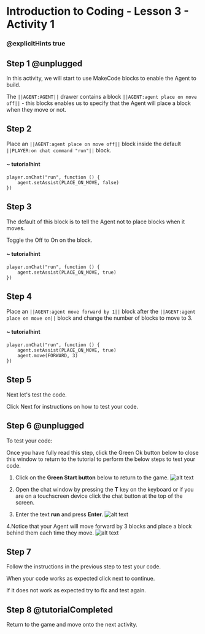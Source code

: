 # Introduction to Coding - Lesson 3 - Activity 1

### @explicitHints true

## Step 1 @unplugged
In this activity, we will start to use MakeCode blocks to enable the Agent to build.

The ``||AGENT:AGENT||`` drawer contains a block ``||AGENT:agent place on move off||`` - this blocks enables us to specify that the Agent will place a block when they move or not.

## Step 2
Place an ``||AGENT:agent place on move off||``  block inside the default ``||PLAYER:on chat command "run"||`` block.
#### ~ tutorialhint
```blocks
player.onChat("run", function () {
    agent.setAssist(PLACE_ON_MOVE, false)
})
```

## Step 3
The default of this block is to tell the Agent not to place blocks when it moves.

Toggle the Off to On on the block.

#### ~ tutorialhint
```blocks 
player.onChat("run", function () {
    agent.setAssist(PLACE_ON_MOVE, true)
})
```

## Step 4
Place an ``||AGENT:agent move forward by 1||`` block after the ``||AGENT:agent place on move on||`` block and change the number of blocks to move to 3.

#### ~ tutorialhint
```blocks 
player.onChat("run", function () {
    agent.setAssist(PLACE_ON_MOVE, true)
	agent.move(FORWARD, 3)
})
```

## Step 5
Next let's test the code.

Click Next for instructions on how to test your code.

## Step 6 @unplugged
To test your code:

Once you have fully read this step, click the Green Ok button below to close this window to return to the tutorial to perform the below steps to test your code.

1. Click on the **Green Start button** below to return to the game.
![alt text](https://introductionv3.codingcredentials.com/Lesson3/3.1.1/images/4.jpg?raw=true "Start")


2. Open the chat window by pressing the **T** key on the keyboard or if you are on a touchscreen device click the chat button at the top of the screen.


3. Enter the text **run** and press **Enter**.
![alt text](https://introductionv3.codingcredentials.com/Lesson4/4.1.1/images/1.jpg?raw=true "Run")


4.Notice that your Agent will move forward by 3 blocks and place a block behind them each time they move.
![alt text](https://introductionv3.codingcredentials.com/Lesson4/4.1.1/images/5.jpg?raw=true "Run")

## Step 7
Follow the instructions in the previous step to test your code.

When your code works as expected click next to continue.

If it does not work as expected try to fix and test again.

## Step 8 @tutorialCompleted
Return to the game and move onto the next activity.
